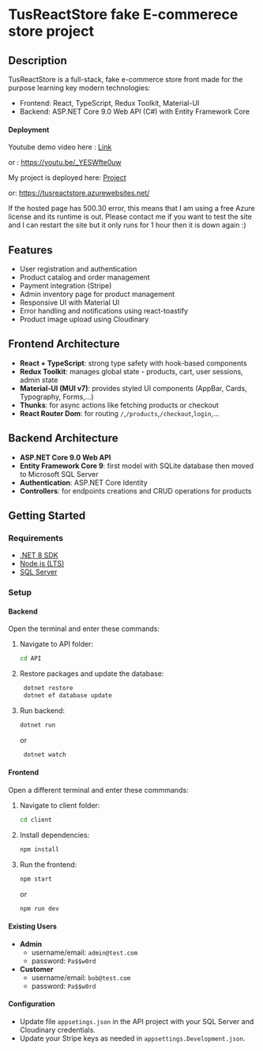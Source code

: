 # TusReactStore fake E-commerece store project

## Description

TusReactStore is a full-stack, fake e-commerce store front made for the purpose learning key modern technologies:
- Frontend: React, TypeScript, Redux Toolkit, Material-UI
- Backend: ASP.NET Core 9.0 Web API (C#) with Entity Framework Core

#### Deployment
 Youtube demo video here : [Link](https://youtu.be/_YESWfte0uw)
 
 or : https://youtu.be/_YESWfte0uw
 
 My project is deployed here: [Project](https://tusreactstore.azurewebsites.net/)  
 
 or: https://tusreactstore.azurewebsites.net/  
 
 If the hosted page has 500.30 error, this means that I am using a free Azure license and its runtime is out. Please contact me if you want to test the site and I can restart the site but it only runs for 1 hour then it is down again :)

## Features
- User registration and authentication
- Product catalog and order management
- Payment integration (Stripe)
- Admin inventory page for product management
- Responsive UI with Material UI
- Error handling and notifications using react-toastify
- Product image upload using Cloudinary

## Frontend Architecture
- **React + TypeScript**: strong type safety with hook-based components
- **Redux Toolkit**: manages global state - products, cart, user sessions, admin state
- **Material-UI (MUI v7)**: provides styled UI components (AppBar, Cards, Typography, Forms,...)
- **Thunks**: for async actions like fetching products or checkout
- **React Router Dom**: for routing `/`,`/products`,`/checkout`,`login`,...

## Backend Architecture
- **ASP.NET Core 9.0 Web API**
- **Entity Framework Core 9**: first model with SQLite database then moved to Microsoft SQL Server
- **Authentication**: ASP.NET Core Identity
- **Controllers**: for endpoints creations and CRUD operations for products

## Getting Started

### Requirements

- [.NET 8 SDK](https://dotnet.microsoft.com/download)
- [Node.js (LTS)](https://nodejs.org/)
- [SQL Server](https://www.microsoft.com/en-us/sql-server/sql-server-downloads)

### Setup

#### Backend

Open the terminal and enter these commands:

1. Navigate to API folder:
    ```sh
    cd API
    ```
2. Restore packages and update the database:
   ```sh
    dotnet restore
    dotnet ef database update
    ```
3. Run backend:
    ```sh
    dotnet run
    ```
   or
   ```sh
    dotnet watch
    ```

#### Frontend

Open a different terminal and enter these commmands:

1. Navigate to client folder:
   ```sh
   cd client
   ```
2. Install dependencies:
   ```sh
   npm install
   ```
3. Run the frontend:
   ```sh
   npm start
   ```
   or  
   ```sh
   npm run dev
   ```
#### Existing Users
- **Admin**
    - username/email: `admin@test.com`
    - password: `Pa$$w0rd`
- **Customer**
    - username/email: `bob@test.com`
    - password: `Pa$$w0rd`

#### Configuration

- Update file `appsetings.json` in the API project with your SQL Server and Cloudinary credentials.
- Update your Stripe keys as needed in `appsettings.Development.json`.  


